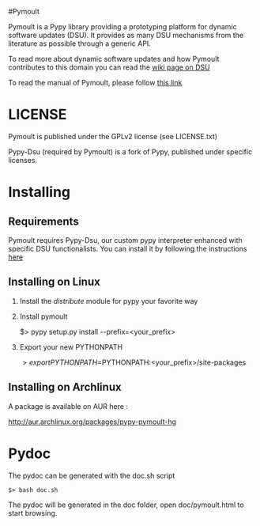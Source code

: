 #Pymoult

Pymoult is a Pypy library providing a prototyping platform for dynamic
software updates (DSU). It provides as many DSU mechanisms from the
literature as possible through a generic API.

To read more about dynamic software updates and how Pymoult
contributes to this domain you can read the [wiki page on DSU](http://bitbucket.org/smartinezgd/pymoult/wiki/Dynamic%20Software%20Updates)

To read the manual of Pymoult, please follow [this link](http://bitbucket.org/smartinezgd/pymoult/wiki/Pymoult%20manual)


LICENSE
=======

Pymoult is published under the GPLv2 license (see LICENSE.txt)

Pypy-Dsu (required by Pymoult) is a fork of Pypy, published under specific licenses.

Installing
==========


Requirements
------------

Pymoult requires Pypy-Dsu, our custom pypy interpreter enhanced with specific DSU functionalists. You can install it by following the instructions [here](http://bitbucket.org/smartinezgd/pymoult/wiki/pypy-dsu)

Installing on Linux
-------------------

1. Install the _distribute_ module for pypy your favorite way

2. Install pymoult

	$> pypy setup.py install --prefix=<your_prefix>

3. Export your new PYTHONPATH
	
	$> export PYTHONPATH=$PYTHONPATH:<your_prefix>/site-packages	 


Installing on Archlinux
-----------------------

A package is available on AUR here :

http://aur.archlinux.org/packages/pypy-pymoult-hg


Pydoc
=====

The pydoc can be generated with the doc.sh script

	$> bash doc.sh

The pydoc will be generated in the doc folder, open doc/pymoult.html to start
browsing.